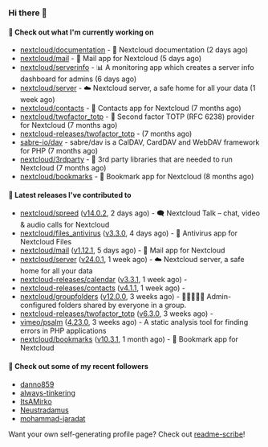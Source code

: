 ### Hi there 👋

#### 👷 Check out what I'm currently working on

- [nextcloud/documentation](https://github.com/nextcloud/documentation) - 📘 Nextcloud documentation (2 days ago)
- [nextcloud/mail](https://github.com/nextcloud/mail) - 💌 Mail app for Nextcloud (5 days ago)
- [nextcloud/serverinfo](https://github.com/nextcloud/serverinfo) - 📊 A monitoring app which creates a server info dashboard for admins (6 days ago)
- [nextcloud/server](https://github.com/nextcloud/server) - ☁️ Nextcloud server, a safe home for all your data (1 week ago)
- [nextcloud/contacts](https://github.com/nextcloud/contacts) - 📇 Contacts app for Nextcloud (7 months ago)
- [nextcloud/twofactor_totp](https://github.com/nextcloud/twofactor_totp) - 🔑 Second factor TOTP (RFC 6238) provider for Nextcloud (7 months ago)
- [nextcloud-releases/twofactor_totp](https://github.com/nextcloud-releases/twofactor_totp) -  (7 months ago)
- [sabre-io/dav](https://github.com/sabre-io/dav) - sabre/dav is a CalDAV, CardDAV and WebDAV framework for PHP (7 months ago)
- [nextcloud/3rdparty](https://github.com/nextcloud/3rdparty) - :battery: 3rd party libraries that are needed to run Nextcloud (7 months ago)
- [nextcloud/bookmarks](https://github.com/nextcloud/bookmarks) - 🔖 Bookmark app for Nextcloud (8 months ago)

#### 🔭 Latest releases I've contributed to

- [nextcloud/spreed](https://github.com/nextcloud/spreed) ([v14.0.2](https://github.com/nextcloud/spreed/releases/tag/v14.0.2), 2 days ago) - 🗨️ Nextcloud Talk – chat, video &amp; audio calls for Nextcloud
- [nextcloud/files_antivirus](https://github.com/nextcloud/files_antivirus) ([v3.3.0](https://github.com/nextcloud/files_antivirus/releases/tag/v3.3.0), 4 days ago) - 👾 Antivirus app for Nextcloud Files
- [nextcloud/mail](https://github.com/nextcloud/mail) ([v1.12.1](https://github.com/nextcloud/mail/releases/tag/v1.12.1), 5 days ago) - 💌 Mail app for Nextcloud
- [nextcloud/server](https://github.com/nextcloud/server) ([v24.0.1](https://github.com/nextcloud/server/releases/tag/v24.0.1), 1 week ago) - ☁️ Nextcloud server, a safe home for all your data
- [nextcloud-releases/calendar](https://github.com/nextcloud-releases/calendar) ([v3.3.1](https://github.com/nextcloud-releases/calendar/releases/tag/v3.3.1), 1 week ago) - 
- [nextcloud-releases/contacts](https://github.com/nextcloud-releases/contacts) ([v4.1.1](https://github.com/nextcloud-releases/contacts/releases/tag/v4.1.1), 1 week ago) - 
- [nextcloud/groupfolders](https://github.com/nextcloud/groupfolders) ([v12.0.0](https://github.com/nextcloud/groupfolders/releases/tag/v12.0.0), 3 weeks ago) - 📁👩‍👩‍👧‍👦 Admin-configured folders shared by everyone in a group.
- [nextcloud-releases/twofactor_totp](https://github.com/nextcloud-releases/twofactor_totp) ([v6.3.0](https://github.com/nextcloud-releases/twofactor_totp/releases/tag/v6.3.0), 3 weeks ago) - 
- [vimeo/psalm](https://github.com/vimeo/psalm) ([4.23.0](https://github.com/vimeo/psalm/releases/tag/4.23.0), 3 weeks ago) - A static analysis tool for finding errors in PHP applications
- [nextcloud/bookmarks](https://github.com/nextcloud/bookmarks) ([v10.3.1](https://github.com/nextcloud/bookmarks/releases/tag/v10.3.1), 1 month ago) - 🔖 Bookmark app for Nextcloud

#### 👯 Check out some of my recent followers

- [danno859](https://github.com/danno859)
- [always-tinkering](https://github.com/always-tinkering)
- [ItsAMirko](https://github.com/ItsAMirko)
- [Neustradamus](https://github.com/Neustradamus)
- [mohammad-jaradat](https://github.com/mohammad-jaradat)

Want your own self-generating profile page? Check out [readme-scribe](https://github.com/muesli/readme-scribe)!

